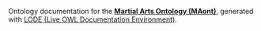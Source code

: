 Ontology documentation for the [**Martial Arts Ontology (MAont)**](http://www.purl.org/ma2kg/git), generated with [LODE (Live OWL Documentation Environment)](https://essepuntato.it/lode/). 
